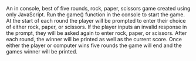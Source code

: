 An in console, best of five rounds, rock, paper, scissors game created using only JavaScript. Run the game() function in the console to start the game. At the start of each round the player will be prompted to enter their choice of either rock, paper, or scissors. If the player inputs an invalid response in the prompt, they will be asked again to enter rock, paper, or scissors. After each round, the winner will be printed as well as the current score. Once either the player or computer wins five rounds the game will end and the games winner will be printed. 
